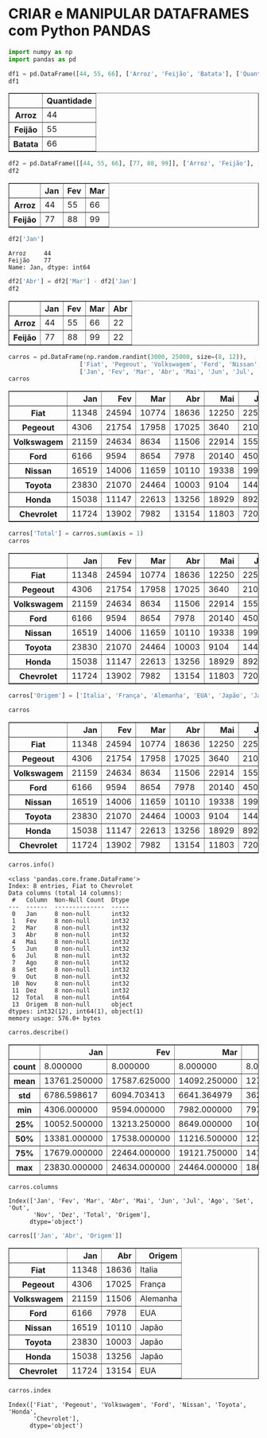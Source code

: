 # CRIAR e MANIPULAR DATAFRAMES com Python PANDAS


```python
import numpy as np
import pandas as pd
```


```python
df1 = pd.DataFrame([44, 55, 66], ['Arroz', 'Feijão', 'Batata'], ['Quantidade'])
df1
```




<div>
<style scoped>
    .dataframe tbody tr th:only-of-type {
        vertical-align: middle;
    }

    .dataframe tbody tr th {
        vertical-align: top;
    }

    .dataframe thead th {
        text-align: right;
    }
</style>
<table border="1" class="dataframe">
  <thead>
    <tr style="text-align: right;">
      <th></th>
      <th>Quantidade</th>
    </tr>
  </thead>
  <tbody>
    <tr>
      <th>Arroz</th>
      <td>44</td>
    </tr>
    <tr>
      <th>Feijão</th>
      <td>55</td>
    </tr>
    <tr>
      <th>Batata</th>
      <td>66</td>
    </tr>
  </tbody>
</table>
</div>




```python
df2 = pd.DataFrame([[44, 55, 66], [77, 88, 99]], ['Arroz', 'Feijão'], ['Jan', 'Fev', 'Mar'])
df2
```




<div>
<style scoped>
    .dataframe tbody tr th:only-of-type {
        vertical-align: middle;
    }

    .dataframe tbody tr th {
        vertical-align: top;
    }

    .dataframe thead th {
        text-align: right;
    }
</style>
<table border="1" class="dataframe">
  <thead>
    <tr style="text-align: right;">
      <th></th>
      <th>Jan</th>
      <th>Fev</th>
      <th>Mar</th>
    </tr>
  </thead>
  <tbody>
    <tr>
      <th>Arroz</th>
      <td>44</td>
      <td>55</td>
      <td>66</td>
    </tr>
    <tr>
      <th>Feijão</th>
      <td>77</td>
      <td>88</td>
      <td>99</td>
    </tr>
  </tbody>
</table>
</div>




```python
df2['Jan']
```




    Arroz     44
    Feijão    77
    Name: Jan, dtype: int64




```python
df2['Abr'] = df2['Mar'] - df2['Jan']
df2
```




<div>
<style scoped>
    .dataframe tbody tr th:only-of-type {
        vertical-align: middle;
    }

    .dataframe tbody tr th {
        vertical-align: top;
    }

    .dataframe thead th {
        text-align: right;
    }
</style>
<table border="1" class="dataframe">
  <thead>
    <tr style="text-align: right;">
      <th></th>
      <th>Jan</th>
      <th>Fev</th>
      <th>Mar</th>
      <th>Abr</th>
    </tr>
  </thead>
  <tbody>
    <tr>
      <th>Arroz</th>
      <td>44</td>
      <td>55</td>
      <td>66</td>
      <td>22</td>
    </tr>
    <tr>
      <th>Feijão</th>
      <td>77</td>
      <td>88</td>
      <td>99</td>
      <td>22</td>
    </tr>
  </tbody>
</table>
</div>




```python
carros = pd.DataFrame(np.random.randint(3000, 25000, size=(8, 12)),
                    ['Fiat', 'Pegeout', 'Volkswagem', 'Ford', 'Nissan', 'Toyota', 'Honda', 'Chevrolet'],
                    ['Jan', 'Fev', 'Mar', 'Abr', 'Mai', 'Jun', 'Jul', 'Ago', 'Set', 'Out', 'Nov', 'Dez'],)
carros
```




<div>
<style scoped>
    .dataframe tbody tr th:only-of-type {
        vertical-align: middle;
    }

    .dataframe tbody tr th {
        vertical-align: top;
    }

    .dataframe thead th {
        text-align: right;
    }
</style>
<table border="1" class="dataframe">
  <thead>
    <tr style="text-align: right;">
      <th></th>
      <th>Jan</th>
      <th>Fev</th>
      <th>Mar</th>
      <th>Abr</th>
      <th>Mai</th>
      <th>Jun</th>
      <th>Jul</th>
      <th>Ago</th>
      <th>Set</th>
      <th>Out</th>
      <th>Nov</th>
      <th>Dez</th>
    </tr>
  </thead>
  <tbody>
    <tr>
      <th>Fiat</th>
      <td>11348</td>
      <td>24594</td>
      <td>10774</td>
      <td>18636</td>
      <td>12250</td>
      <td>22505</td>
      <td>11038</td>
      <td>8597</td>
      <td>9097</td>
      <td>8516</td>
      <td>3582</td>
      <td>8218</td>
    </tr>
    <tr>
      <th>Pegeout</th>
      <td>4306</td>
      <td>21754</td>
      <td>17958</td>
      <td>17025</td>
      <td>3640</td>
      <td>21060</td>
      <td>8179</td>
      <td>20663</td>
      <td>5168</td>
      <td>23994</td>
      <td>14820</td>
      <td>22375</td>
    </tr>
    <tr>
      <th>Volkswagem</th>
      <td>21159</td>
      <td>24634</td>
      <td>8634</td>
      <td>11506</td>
      <td>22914</td>
      <td>15565</td>
      <td>14589</td>
      <td>16265</td>
      <td>20443</td>
      <td>13954</td>
      <td>14728</td>
      <td>15875</td>
    </tr>
    <tr>
      <th>Ford</th>
      <td>6166</td>
      <td>9594</td>
      <td>8654</td>
      <td>7978</td>
      <td>20140</td>
      <td>4506</td>
      <td>3654</td>
      <td>8825</td>
      <td>19466</td>
      <td>23794</td>
      <td>4158</td>
      <td>10817</td>
    </tr>
    <tr>
      <th>Nissan</th>
      <td>16519</td>
      <td>14006</td>
      <td>11659</td>
      <td>10110</td>
      <td>19338</td>
      <td>19910</td>
      <td>8497</td>
      <td>8200</td>
      <td>3050</td>
      <td>19382</td>
      <td>10894</td>
      <td>23564</td>
    </tr>
    <tr>
      <th>Toyota</th>
      <td>23830</td>
      <td>21070</td>
      <td>24464</td>
      <td>10003</td>
      <td>9104</td>
      <td>14423</td>
      <td>15999</td>
      <td>6302</td>
      <td>20345</td>
      <td>8689</td>
      <td>16987</td>
      <td>6738</td>
    </tr>
    <tr>
      <th>Honda</th>
      <td>15038</td>
      <td>11147</td>
      <td>22613</td>
      <td>13256</td>
      <td>18929</td>
      <td>8928</td>
      <td>3799</td>
      <td>18462</td>
      <td>19332</td>
      <td>8448</td>
      <td>6942</td>
      <td>10437</td>
    </tr>
    <tr>
      <th>Chevrolet</th>
      <td>11724</td>
      <td>13902</td>
      <td>7982</td>
      <td>13154</td>
      <td>11803</td>
      <td>7202</td>
      <td>9773</td>
      <td>16846</td>
      <td>11040</td>
      <td>7667</td>
      <td>17619</td>
      <td>9880</td>
    </tr>
  </tbody>
</table>
</div>




```python
carros['Total'] = carros.sum(axis = 1)
carros
```




<div>
<style scoped>
    .dataframe tbody tr th:only-of-type {
        vertical-align: middle;
    }

    .dataframe tbody tr th {
        vertical-align: top;
    }

    .dataframe thead th {
        text-align: right;
    }
</style>
<table border="1" class="dataframe">
  <thead>
    <tr style="text-align: right;">
      <th></th>
      <th>Jan</th>
      <th>Fev</th>
      <th>Mar</th>
      <th>Abr</th>
      <th>Mai</th>
      <th>Jun</th>
      <th>Jul</th>
      <th>Ago</th>
      <th>Set</th>
      <th>Out</th>
      <th>Nov</th>
      <th>Dez</th>
      <th>Total</th>
    </tr>
  </thead>
  <tbody>
    <tr>
      <th>Fiat</th>
      <td>11348</td>
      <td>24594</td>
      <td>10774</td>
      <td>18636</td>
      <td>12250</td>
      <td>22505</td>
      <td>11038</td>
      <td>8597</td>
      <td>9097</td>
      <td>8516</td>
      <td>3582</td>
      <td>8218</td>
      <td>149155</td>
    </tr>
    <tr>
      <th>Pegeout</th>
      <td>4306</td>
      <td>21754</td>
      <td>17958</td>
      <td>17025</td>
      <td>3640</td>
      <td>21060</td>
      <td>8179</td>
      <td>20663</td>
      <td>5168</td>
      <td>23994</td>
      <td>14820</td>
      <td>22375</td>
      <td>180942</td>
    </tr>
    <tr>
      <th>Volkswagem</th>
      <td>21159</td>
      <td>24634</td>
      <td>8634</td>
      <td>11506</td>
      <td>22914</td>
      <td>15565</td>
      <td>14589</td>
      <td>16265</td>
      <td>20443</td>
      <td>13954</td>
      <td>14728</td>
      <td>15875</td>
      <td>200266</td>
    </tr>
    <tr>
      <th>Ford</th>
      <td>6166</td>
      <td>9594</td>
      <td>8654</td>
      <td>7978</td>
      <td>20140</td>
      <td>4506</td>
      <td>3654</td>
      <td>8825</td>
      <td>19466</td>
      <td>23794</td>
      <td>4158</td>
      <td>10817</td>
      <td>127752</td>
    </tr>
    <tr>
      <th>Nissan</th>
      <td>16519</td>
      <td>14006</td>
      <td>11659</td>
      <td>10110</td>
      <td>19338</td>
      <td>19910</td>
      <td>8497</td>
      <td>8200</td>
      <td>3050</td>
      <td>19382</td>
      <td>10894</td>
      <td>23564</td>
      <td>165129</td>
    </tr>
    <tr>
      <th>Toyota</th>
      <td>23830</td>
      <td>21070</td>
      <td>24464</td>
      <td>10003</td>
      <td>9104</td>
      <td>14423</td>
      <td>15999</td>
      <td>6302</td>
      <td>20345</td>
      <td>8689</td>
      <td>16987</td>
      <td>6738</td>
      <td>177954</td>
    </tr>
    <tr>
      <th>Honda</th>
      <td>15038</td>
      <td>11147</td>
      <td>22613</td>
      <td>13256</td>
      <td>18929</td>
      <td>8928</td>
      <td>3799</td>
      <td>18462</td>
      <td>19332</td>
      <td>8448</td>
      <td>6942</td>
      <td>10437</td>
      <td>157331</td>
    </tr>
    <tr>
      <th>Chevrolet</th>
      <td>11724</td>
      <td>13902</td>
      <td>7982</td>
      <td>13154</td>
      <td>11803</td>
      <td>7202</td>
      <td>9773</td>
      <td>16846</td>
      <td>11040</td>
      <td>7667</td>
      <td>17619</td>
      <td>9880</td>
      <td>138592</td>
    </tr>
  </tbody>
</table>
</div>




```python
carros['Origem'] = ['Italia', 'França', 'Alemanha', 'EUA', 'Japão', 'Japão', 'Japão', 'EUA']
```


```python
carros
```




<div>
<style scoped>
    .dataframe tbody tr th:only-of-type {
        vertical-align: middle;
    }

    .dataframe tbody tr th {
        vertical-align: top;
    }

    .dataframe thead th {
        text-align: right;
    }
</style>
<table border="1" class="dataframe">
  <thead>
    <tr style="text-align: right;">
      <th></th>
      <th>Jan</th>
      <th>Fev</th>
      <th>Mar</th>
      <th>Abr</th>
      <th>Mai</th>
      <th>Jun</th>
      <th>Jul</th>
      <th>Ago</th>
      <th>Set</th>
      <th>Out</th>
      <th>Nov</th>
      <th>Dez</th>
      <th>Total</th>
      <th>Origem</th>
    </tr>
  </thead>
  <tbody>
    <tr>
      <th>Fiat</th>
      <td>11348</td>
      <td>24594</td>
      <td>10774</td>
      <td>18636</td>
      <td>12250</td>
      <td>22505</td>
      <td>11038</td>
      <td>8597</td>
      <td>9097</td>
      <td>8516</td>
      <td>3582</td>
      <td>8218</td>
      <td>149155</td>
      <td>Italia</td>
    </tr>
    <tr>
      <th>Pegeout</th>
      <td>4306</td>
      <td>21754</td>
      <td>17958</td>
      <td>17025</td>
      <td>3640</td>
      <td>21060</td>
      <td>8179</td>
      <td>20663</td>
      <td>5168</td>
      <td>23994</td>
      <td>14820</td>
      <td>22375</td>
      <td>180942</td>
      <td>França</td>
    </tr>
    <tr>
      <th>Volkswagem</th>
      <td>21159</td>
      <td>24634</td>
      <td>8634</td>
      <td>11506</td>
      <td>22914</td>
      <td>15565</td>
      <td>14589</td>
      <td>16265</td>
      <td>20443</td>
      <td>13954</td>
      <td>14728</td>
      <td>15875</td>
      <td>200266</td>
      <td>Alemanha</td>
    </tr>
    <tr>
      <th>Ford</th>
      <td>6166</td>
      <td>9594</td>
      <td>8654</td>
      <td>7978</td>
      <td>20140</td>
      <td>4506</td>
      <td>3654</td>
      <td>8825</td>
      <td>19466</td>
      <td>23794</td>
      <td>4158</td>
      <td>10817</td>
      <td>127752</td>
      <td>EUA</td>
    </tr>
    <tr>
      <th>Nissan</th>
      <td>16519</td>
      <td>14006</td>
      <td>11659</td>
      <td>10110</td>
      <td>19338</td>
      <td>19910</td>
      <td>8497</td>
      <td>8200</td>
      <td>3050</td>
      <td>19382</td>
      <td>10894</td>
      <td>23564</td>
      <td>165129</td>
      <td>Japão</td>
    </tr>
    <tr>
      <th>Toyota</th>
      <td>23830</td>
      <td>21070</td>
      <td>24464</td>
      <td>10003</td>
      <td>9104</td>
      <td>14423</td>
      <td>15999</td>
      <td>6302</td>
      <td>20345</td>
      <td>8689</td>
      <td>16987</td>
      <td>6738</td>
      <td>177954</td>
      <td>Japão</td>
    </tr>
    <tr>
      <th>Honda</th>
      <td>15038</td>
      <td>11147</td>
      <td>22613</td>
      <td>13256</td>
      <td>18929</td>
      <td>8928</td>
      <td>3799</td>
      <td>18462</td>
      <td>19332</td>
      <td>8448</td>
      <td>6942</td>
      <td>10437</td>
      <td>157331</td>
      <td>Japão</td>
    </tr>
    <tr>
      <th>Chevrolet</th>
      <td>11724</td>
      <td>13902</td>
      <td>7982</td>
      <td>13154</td>
      <td>11803</td>
      <td>7202</td>
      <td>9773</td>
      <td>16846</td>
      <td>11040</td>
      <td>7667</td>
      <td>17619</td>
      <td>9880</td>
      <td>138592</td>
      <td>EUA</td>
    </tr>
  </tbody>
</table>
</div>




```python
carros.info()
```

    <class 'pandas.core.frame.DataFrame'>
    Index: 8 entries, Fiat to Chevrolet
    Data columns (total 14 columns):
     #   Column  Non-Null Count  Dtype 
    ---  ------  --------------  ----- 
     0   Jan     8 non-null      int32 
     1   Fev     8 non-null      int32 
     2   Mar     8 non-null      int32 
     3   Abr     8 non-null      int32 
     4   Mai     8 non-null      int32 
     5   Jun     8 non-null      int32 
     6   Jul     8 non-null      int32 
     7   Ago     8 non-null      int32 
     8   Set     8 non-null      int32 
     9   Out     8 non-null      int32 
     10  Nov     8 non-null      int32 
     11  Dez     8 non-null      int32 
     12  Total   8 non-null      int64 
     13  Origem  8 non-null      object
    dtypes: int32(12), int64(1), object(1)
    memory usage: 576.0+ bytes
    


```python
carros.describe()
```




<div>
<style scoped>
    .dataframe tbody tr th:only-of-type {
        vertical-align: middle;
    }

    .dataframe tbody tr th {
        vertical-align: top;
    }

    .dataframe thead th {
        text-align: right;
    }
</style>
<table border="1" class="dataframe">
  <thead>
    <tr style="text-align: right;">
      <th></th>
      <th>Jan</th>
      <th>Fev</th>
      <th>Mar</th>
      <th>Abr</th>
      <th>Mai</th>
      <th>Jun</th>
      <th>Jul</th>
      <th>Ago</th>
      <th>Set</th>
      <th>Out</th>
      <th>Nov</th>
      <th>Dez</th>
      <th>Total</th>
    </tr>
  </thead>
  <tbody>
    <tr>
      <th>count</th>
      <td>8.000000</td>
      <td>8.000000</td>
      <td>8.000000</td>
      <td>8.000000</td>
      <td>8.000000</td>
      <td>8.000000</td>
      <td>8.000000</td>
      <td>8.000000</td>
      <td>8.000000</td>
      <td>8.000000</td>
      <td>8.000000</td>
      <td>8.000000</td>
      <td>8.00000</td>
    </tr>
    <tr>
      <th>mean</th>
      <td>13761.250000</td>
      <td>17587.625000</td>
      <td>14092.250000</td>
      <td>12708.500000</td>
      <td>14764.750000</td>
      <td>14262.375000</td>
      <td>9441.000000</td>
      <td>13020.000000</td>
      <td>13492.625000</td>
      <td>14305.500000</td>
      <td>11216.250000</td>
      <td>13488.000000</td>
      <td>162140.12500</td>
    </tr>
    <tr>
      <th>std</th>
      <td>6786.598617</td>
      <td>6094.703413</td>
      <td>6641.364979</td>
      <td>3628.483036</td>
      <td>6595.011811</td>
      <td>6774.512928</td>
      <td>4471.740058</td>
      <td>5589.837616</td>
      <td>7257.773683</td>
      <td>7103.685563</td>
      <td>5683.181824</td>
      <td>6425.376254</td>
      <td>23889.33818</td>
    </tr>
    <tr>
      <th>min</th>
      <td>4306.000000</td>
      <td>9594.000000</td>
      <td>7982.000000</td>
      <td>7978.000000</td>
      <td>3640.000000</td>
      <td>4506.000000</td>
      <td>3654.000000</td>
      <td>6302.000000</td>
      <td>3050.000000</td>
      <td>7667.000000</td>
      <td>3582.000000</td>
      <td>6738.000000</td>
      <td>127752.00000</td>
    </tr>
    <tr>
      <th>25%</th>
      <td>10052.500000</td>
      <td>13213.250000</td>
      <td>8649.000000</td>
      <td>10083.250000</td>
      <td>11128.250000</td>
      <td>8496.500000</td>
      <td>7084.000000</td>
      <td>8497.750000</td>
      <td>8114.750000</td>
      <td>8499.000000</td>
      <td>6246.000000</td>
      <td>9464.500000</td>
      <td>146514.25000</td>
    </tr>
    <tr>
      <th>50%</th>
      <td>13381.000000</td>
      <td>17538.000000</td>
      <td>11216.500000</td>
      <td>12330.000000</td>
      <td>15589.500000</td>
      <td>14994.000000</td>
      <td>9135.000000</td>
      <td>12545.000000</td>
      <td>15186.000000</td>
      <td>11321.500000</td>
      <td>12811.000000</td>
      <td>10627.000000</td>
      <td>161230.00000</td>
    </tr>
    <tr>
      <th>75%</th>
      <td>17679.000000</td>
      <td>22464.000000</td>
      <td>19121.750000</td>
      <td>14198.250000</td>
      <td>19538.500000</td>
      <td>20197.500000</td>
      <td>11925.750000</td>
      <td>17250.000000</td>
      <td>19685.750000</td>
      <td>20485.000000</td>
      <td>15361.750000</td>
      <td>17500.000000</td>
      <td>178701.00000</td>
    </tr>
    <tr>
      <th>max</th>
      <td>23830.000000</td>
      <td>24634.000000</td>
      <td>24464.000000</td>
      <td>18636.000000</td>
      <td>22914.000000</td>
      <td>22505.000000</td>
      <td>15999.000000</td>
      <td>20663.000000</td>
      <td>20443.000000</td>
      <td>23994.000000</td>
      <td>17619.000000</td>
      <td>23564.000000</td>
      <td>200266.00000</td>
    </tr>
  </tbody>
</table>
</div>




```python
carros.columns
```




    Index(['Jan', 'Fev', 'Mar', 'Abr', 'Mai', 'Jun', 'Jul', 'Ago', 'Set', 'Out',
           'Nov', 'Dez', 'Total', 'Origem'],
          dtype='object')




```python
carros[['Jan', 'Abr', 'Origem']]
```




<div>
<style scoped>
    .dataframe tbody tr th:only-of-type {
        vertical-align: middle;
    }

    .dataframe tbody tr th {
        vertical-align: top;
    }

    .dataframe thead th {
        text-align: right;
    }
</style>
<table border="1" class="dataframe">
  <thead>
    <tr style="text-align: right;">
      <th></th>
      <th>Jan</th>
      <th>Abr</th>
      <th>Origem</th>
    </tr>
  </thead>
  <tbody>
    <tr>
      <th>Fiat</th>
      <td>11348</td>
      <td>18636</td>
      <td>Italia</td>
    </tr>
    <tr>
      <th>Pegeout</th>
      <td>4306</td>
      <td>17025</td>
      <td>França</td>
    </tr>
    <tr>
      <th>Volkswagem</th>
      <td>21159</td>
      <td>11506</td>
      <td>Alemanha</td>
    </tr>
    <tr>
      <th>Ford</th>
      <td>6166</td>
      <td>7978</td>
      <td>EUA</td>
    </tr>
    <tr>
      <th>Nissan</th>
      <td>16519</td>
      <td>10110</td>
      <td>Japão</td>
    </tr>
    <tr>
      <th>Toyota</th>
      <td>23830</td>
      <td>10003</td>
      <td>Japão</td>
    </tr>
    <tr>
      <th>Honda</th>
      <td>15038</td>
      <td>13256</td>
      <td>Japão</td>
    </tr>
    <tr>
      <th>Chevrolet</th>
      <td>11724</td>
      <td>13154</td>
      <td>EUA</td>
    </tr>
  </tbody>
</table>
</div>




```python
carros.index
```




    Index(['Fiat', 'Pegeout', 'Volkswagem', 'Ford', 'Nissan', 'Toyota', 'Honda',
           'Chevrolet'],
          dtype='object')



